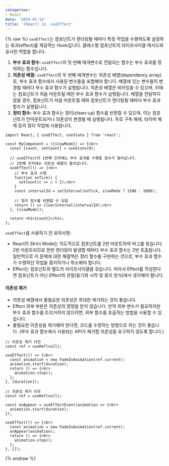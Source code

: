```yaml
---
categories:
- React
date: '2024-01-14'
title: '[React] 12. useEffect'
---
```


{% raw %}
`useEffect`는 컴포넌트가 렌더링될 때마다 특정 작업을 수행하도록 설정하는 효과(effect)를 제공하는 Hook입니다. 클래스형 컴포넌트의 라이프사이클 메서드와 유사한 역할을 합니다.

1. **부수 효과 함수:**  `useEffect`의 첫 번째 매개변수로 전달되는 함수는 부수 효과를 정의하는 함수입니다.
2. **의존성 배열:** `useEffect`의 두 번째 매개변수는 의존성 배열(dependency array)로, 부수 효과 함수에서 사용된 변수들을 포함해야 합니다. 배열에 있는 변수들이 변경될 때마다 부수 효과 함수가 실행됩니다. 의존성 배열은 비어있을 수 있으며, 이때는 컴포넌트가 처음 마운트될 때만 부수 효과 함수가 실행됩니다. 배열을 전달하지 않을 경우, 컴포넌트가 처음 마운트될 때와 컴포넌트가 렌더링될 때마다 부수 효과 함수가 실행됩니다.
3. **정리 함수:** 부수 효과 함수는 정리(clean-up) 함수를 반환할 수 있으며, 이는 컴포넌트가 언마운트되거나 의존성이 변경될 때 실행됩니다. 주로 구독 해제, 타이머 해제 등의 정리 작업에 사용됩니다.

```
import React, { useEffect, useState } from 'react';

const MyComponent = ({slowMode}) => {<br>
  const [count, setCount] = useState(0);

  // useEffect의 1번째 인자에는 부수 효과를 수행할 함수가 들어갑니다.
  // 2번째 인자에는 의존성 배열이 들어갑니다.
  useEffect(() => {<br>
    // 부수 효과 수행
    function onTick() {
      setCount(c => c + 1);<br>
    }
    const intervalId = setInterval(onTick, slowMode ? 1500 : 1000);

    // 정리 함수를 반환할 수 있음
    return () => clearInterval(intervalId);<br>
  }, [slowMode]);

  return <h1>{count}</h1>;
};
```

`useEffect`를 사용하기 전 유의사항: 
- React의 Strict Mode는 의도적으로 컴포넌트를 2번 마운트하여 버그를 찾습니다. 2번 마운트되므로 한번 렌더링이 발생할 때마다 부수 효과 함수는 2번 호출됩니다. 일반적으로 이 문제에 대한 해결책은 정리 함수를 구현하는 것으로, 부수 효과 함수가 수행하던 작업을 중지하거나 취소해야 합니다.
- Effect는 컴포넌트와 별도의 라이프사이클을 갖습니다. 따라서 Effect를 작성한다면 컴포넌트가 아닌 Effect의 관점(동기화 시작 및 중지 방식)에서 생각해야 합니다.

#### 의존성 제거
- 의존성 배열에서 불필요한 의존성은 최대한 제거하는 것이 좋습니다.
- Effect 외부 부분은 의존성의 영향을 받지 않습니다. 만약 외부 변수가 필요하지만 부수 효과 함수를 트리거하지 않으려면, 외부 함수를 호출하는 방법을 사용할 수 있습니다.
- 불필요한 의존성을 제거해야 한다면, 코드를 수정하는 방향으로 하는 것이 좋습니다. (부수 효과 함수에서 사용되는 API가 제거할 의존성을 요구하지 않도록 합니다.)

```
// 의존성 제거 이전
const ref = useRef(null);

useEffect(() => {<br>
  const animation = new FadeInAnimation(ref.current);
  animation.start(duration);
  return () => {<br>
    animation.stop();
  };
}, [duration]);
```

```
// 의존성 제거 이후
const ref = useRef(null);

const onAppear = useEffectEvent(animation => {<br>
  animation.start(duration);
});

useEffect(() => {<br>
  const animation = new FadeInAnimation(ref.current);
  onAppear(animation);
  return () => {<br>
    animation.stop();
  };
}, []);
```
{% endraw %}